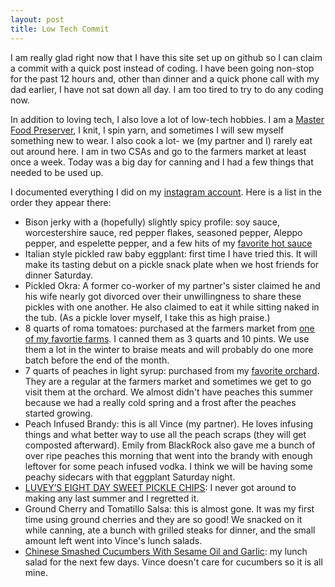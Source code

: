 ```yaml
---
layout: post
title: Low Tech Commit
---
```


I am really glad right now that I have this site set up on github so I can claim a commit with a quick post instead of coding. I have been going non-stop for the past 12 hours and, other than dinner and a quick phone call with my dad earlier, I have not sat down all day. I am too tired to try to do any coding now.

In addition to loving tech, I also love a lot of low-tech hobbies. I am a [Master Food Preserver](http://nchfp.uga.edu/questions/FAQ_general.html#1), I knit, I spin yarn, and sometimes I will sew myself something new to wear. I also cook a lot- we (my partner and I) rarely eat out around here. I am in two CSAs and go to the farmers market at least once a week. Today was a big day for canning and I had a few things that needed to be used up. 

I documented everything I did on my [instagram account](https://www.instagram.com/knitnicknit/). Here is a list in the order they appear there:

* Bison jerky with a (hopefully) slightly spicy profile: soy sauce, worcestershire sauce, red pepper flakes, seasoned pepper, Aleppo pepper, and espelette pepper, and a few hits of my [favorite hot sauce](http://woodberry-kitchen.myshopify.com/products/snake-oil-hot-sauce-1)
* Italian style pickled raw baby eggplant: first time I have tried this. It will make its tasting debut on a pickle snack plate when we host friends for dinner Saturday.
* Pickled Okra: A former co-worker of my partner's sister claimed he and his wife nearly got divorced over their unwillingness to share these pickles with one another. He also claimed to eat it while sitting naked in the tub. (As a pickle lover myself, I take this as high praise.)
* 8 quarts of roma tomatoes: purchased at the farmers market from [one of my favortie farms](http://www.garnersproduce.com/). I canned them as 3 quarts and 10 pints. We use them a lot in the winter to braise meats and will probably do one more batch before the end of the month.
* 7 quarts of peaches in light syrup: purchased from my [favorite orchard](http://www.blackrockorchard.com/about.html). They are a regular at the farmers market and sometimes we get to go visit them at the orchard. We almost didn't have peaches this summer because we had a really cold spring and a frost after the peaches started growing. 
* Peach Infused Brandy: this is all Vince (my partner). He loves infusing things and what better way to use all the peach scraps (they will get composted afterward). Emily from BlackRock also gave me a bunch of over ripe peaches this morning that went into the brandy with enough leftover for some peach infused vodka. I think we will be having some peachy sidecars with that eggplant Saturday night.
* [LUVEY’S EIGHT DAY SWEET PICKLE CHIPS](http://www.mrswheelbarrow.com/2010/06/luveys-eight-day-sweet-pickle-chips/): I never got around to making any last summer and I regretted it.
* Ground Cherry and Tomatillo Salsa: this is almost gone. It was my first time using ground cherries and they are so good! We snacked on it while canning, ate a bunch with grilled steaks for dinner, and the small amount left went into Vince's lunch salads.
* [Chinese Smashed Cucumbers With Sesame Oil and Garlic](http://cooking.nytimes.com/recipes/1017629-chinese-smashed-cucumbers-with-sesame-oil-and-garlic): my lunch salad for the next few days. Vince doesn't care for cucumbers so it is all mine.




